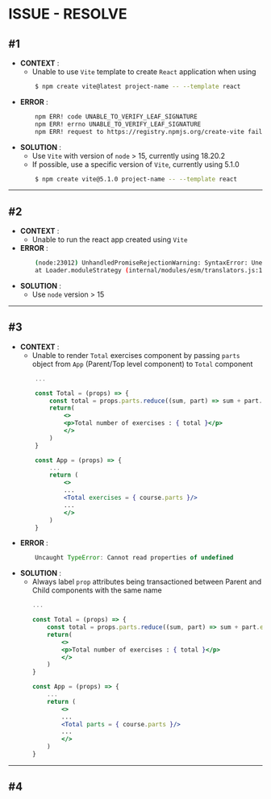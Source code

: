 # ISSUE - RESOLVE 
## #1
- **CONTEXT** : 
    - Unable to use `Vite` template to create `React` application when using 
    ```bash
        $ npm create vite@latest project-name -- --template react
    ```
- **ERROR** : 
    ```bash
        npm ERR! code UNABLE_TO_VERIFY_LEAF_SIGNATURE 
        npm ERR! errno UNABLE_TO_VERIFY_LEAF_SIGNATURE 
        npm ERR! request to https://registry.npmjs.org/create-vite failed, reason: unable to verify the first certificate
    ```
- **SOLUTION** : 
    - Use `Vite` with version of `node` > 15, currently using 18.20.2 
    - If possible, use a specific version of `Vite`, currently using 5.1.0
    ```bash
        $ npm create vite@5.1.0 project-name -- --template react
    ```
<hr>

## #2 
- **CONTEXT** : 
    - Unable to run the react app created using `Vite`
- **ERROR** :
    ```bash
        (node:23012) UnhandledPromiseRejectionWarning: SyntaxError: Unexpected token '??='
        at Loader.moduleStrategy (internal/modules/esm/translators.js:149:18)
    ```
- **SOLUTION** :
    - Use `node` version > 15

<hr>

## #3
- **CONTEXT** :
    - Unable to render `Total` exercises component by passing `parts` object from `App` (Parent/Top level component) to `Total` component
    ```jsx
        ...

        const Total = (props) => {
            const total = props.parts.reduce((sum, part) => sum + part.exercises, 0);
            return(
                <>
                <p>Total number of exercises : { total }</p>
                </>
            )
        }

        const App = (props) => {
            ...
            return (
                <>
                ...
                <Total exercises = { course.parts }/>
                ...
                </>
            )
        }

    ``` 
- **ERROR** :
    ```javascript
        Uncaught TypeError: Cannot read properties of undefined
    ```
- **SOLUTION** :
    - Always label `prop` attributes being transactioned between Parent and Child components with the same name
        ```jsx
        ...
        
        const Total = (props) => {
            const total = props.parts.reduce((sum, part) => sum + part.exercises, 0);
            return(
                <>
                <p>Total number of exercises : { total }</p>
                </>
            )
        }

        const App = (props) => {
            ...
            return (
                <>
                ...
                <Total parts = { course.parts }/>
                ...
                </>
            )
        }

<hr>

## #4
